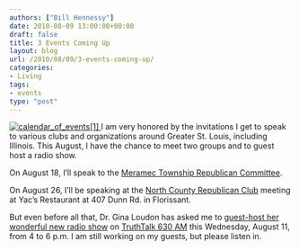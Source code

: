 ```yaml
---
authors: ["Bill Hennessy"]
date: 2010-08-09 13:00:00+00:00
draft: false
title: 3 Events Coming Up
layout: blog
url: /2010/08/09/3-events-coming-up/
categories:
- Living
tags:
- events
type: "post"
---
```


[![calendar_of_events[1]](https://hennessysview.com/wp-content/uploads/2010/08/calendar_of_events1_thumb.jpg)
](https://hennessysview.com/wp-content/uploads/2010/08/calendar_of_events1.jpg)I am very honored by the invitations I get to speak to various clubs and organizations around Greater St. Louis, including Illinois. This August, I have the chance to meet two groups and to guest host a radio show.

 

On August 18, I’ll speak to the [Meramec Township Republican Committee](https://www.facebook.com/pages/MERAMEC-TOWNSHIP-REPUBLICAN-CLUB/115431625145332). 

 

On August 26, I’ll be speaking at the [North County Republican Club](https://northcountyrepublicans.org/) meeting at Yac’s Restaurant at 407 Dunn Rd. in Florissant.

 

But even before all that, Dr. Gina Loudon has asked me to [guest-host her wonderful new radio show](https://www.crawfordbroadcasting.com/~kjsl/drgina.htm) on [TruthTalk 630 AM](https://www.crawfordbroadcasting.com/~kjsl/index.htm) this Wednesday, August 11, from 4 to 6 p.m. I am still working on my guests, but please listen in. 
